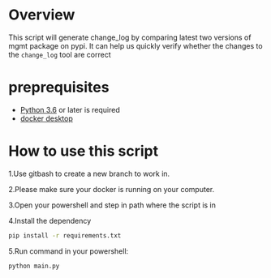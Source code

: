 # Overview
This script will generate change_log by comparing latest two versions of mgmt package on pypi. It can help us quickly verify whether the changes to the `change_log` tool are correct 



# preprequisites
- [Python 3.6](https://www.python.org/downloads/windows/) or later is required
- [docker desktop](https://www.docker.com/get-started/)

# How to use this script
1.Use gitbash to create a new branch to work in.

2.Please make sure your docker is running on your computer.

3.Open your powershell and step in path where the script is in

4.Install the dependency
```bash
pip install -r requirements.txt
```

5.Run command in your powershell:
```
python main.py
```